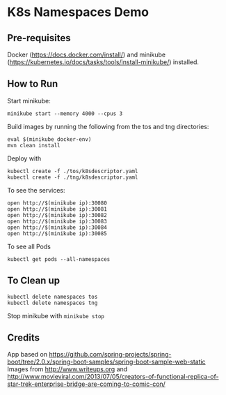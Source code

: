 # K8s Namespaces Demo

## Pre-requisites

Docker (https://docs.docker.com/install/) and minikube (https://kubernetes.io/docs/tasks/tools/install-minikube/) installed.

## How to Run

Start minikube:
 
`minikube start --memory 4000 --cpus 3`

Build images by running the following from the tos and tng directories:

`eval $(minikube docker-env)` <br/>
`mvn clean install` <br/>

Deploy with
 
`kubectl create -f ./tos/k8sdescriptor.yaml` <br/>
`kubectl create -f ./tng/k8sdescriptor.yaml` <br/>

To see the services: 

`open http://$(minikube ip):30080` <br/>
`open http://$(minikube ip):30081` <br/>
`open http://$(minikube ip):30082` <br/>
`open http://$(minikube ip):30083` <br/>
`open http://$(minikube ip):30084` <br/>
`open http://$(minikube ip):30085` <br/>

To see all Pods

`kubectl get pods --all-namespaces`

## To Clean up

`kubectl delete namespaces tos` <br/>
`kubectl delete namespaces tng` <br/>

Stop minikube with `minikube stop`

## Credits

App based on https://github.com/spring-projects/spring-boot/tree/2.0.x/spring-boot-samples/spring-boot-sample-web-static
Images from http://www.writeups.org and http://www.movieviral.com/2013/07/05/creators-of-functional-replica-of-star-trek-enterprise-bridge-are-coming-to-comic-con/
